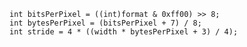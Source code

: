 ``` {.prettyprint .prettyprinted style="margin-top: 0px; margin-bottom: 0px; padding: 2px; border: 1px solid rgb(136, 136, 136); font-size: 14px; vertical-align: baseline; list-style-type: none; word-wrap: normal; direction: ltr; overflow-y: visible; overflow-x: auto; min-height: 70px; color: rgb(102, 102, 102); line-height: 21px; background-color: rgb(255, 255, 255);"}
int bitsPerPixel = ((int)format & 0xff00) >> 8;
int bytesPerPixel = (bitsPerPixel + 7) / 8;
int stride = 4 * ((width * bytesPerPixel + 3) / 4);
```

